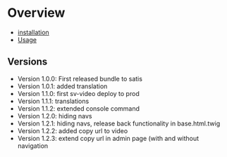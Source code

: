 Overview
========

* [installation](docs/installation.md)
* [Usage](docs/usage.md)

Versions
--------


* Version 1.0.0: First released bundle to satis
* Version 1.0.1: added translation
* Version 1.1.0: first sv-video deploy to prod
* Version 1.1.1: translations
* Version 1.1.2: extended console command
* Version 1.2.0: hiding navs
* Version 1.2.1: hiding navs, release back functionality in base.html.twig
* Version 1.2.2: added copy url to video
* Version 1.2.3: extend copy url in admin page (with and without navigation